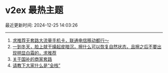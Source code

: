 # v2ex 最热主题

最近更新时间: 2024-12-25 14:03:26

--- 
1. [求推荐无套路大流量手机卡，联通电信移动都行～](https://www.v2ex.com/t/1100054) 
2. [一到冬天，脸上就干燥起皮暗沉，擦什么可以恢复自然状态，且擦之后不要出现明显白霜的，求推荐](https://www.v2ex.com/t/1100062) 
3. [关于国补的商家套路](https://www.v2ex.com/t/1100063) 
4. [请教下大家什么是“全栈”](https://www.v2ex.com/t/1100069) 
